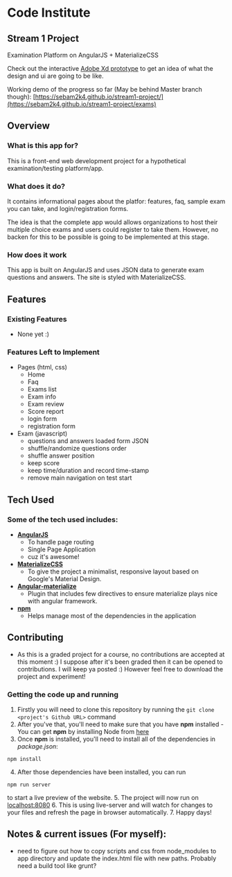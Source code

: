 # Code Institute

## Stream 1 Project

Examination Platform on AngularJS + MaterializeCSS

Check out the interactive [Adobe Xd prototype](https://xd.adobe.com/view/d2c984c5-1fc0-49ce-b6e2-c75375493a07/) to get an idea of what the design and ui are going to be like.


Working demo of the progress so far (May be behind Master branch though): [https://sebam2k4.github.io/stream1-project/](https://sebam2k4.github.io/stream1-project/exams)

## Overview

### What is this app for?

This is a front-end web development project for a hypothetical examination/testing platform/app.

### What does it do?

It contains informational pages about the platfor: features, faq, sample exam you can take, and login/registration forms. 

The idea is that the complete app would allows organizations to host their multiple choice exams and users could register to take them. However, no backen for this to be possible is going to be implemented at this stage.

### How does it work

This app is built on AngularJS and uses JSON data to generate exam questions and answers. The site is styled with MaterializeCSS.

## Features
 
### Existing Features
- None yet :)
 
### Features Left to Implement
- Pages (html, css)
    - Home
    - Faq
    - Exams list
    - Exam info
    - Exam review
    - Score report
    - login form
    - registration form
- Exam (javascript)
    - questions and answers loaded form JSON
    - shuffle/randomize questions order
    - shuffle answer position
    - keep score
    - keep time/duration and record time-stamp
    - remove main navigation on test start

## Tech Used

### Some of the tech used includes:
- **[AngularJS](https://angularjs.org/)**
    - To handle page routing
    - Single Page Application
    - cuz it's awesome!
- **[MaterializeCSS](http://materializecss.com/)**
    - To give the project a minimalist, responsive layout based on Google's Material Design.
- **[Angular-materialize](https://krescruz.github.io/angular-materialize)**
    - Plugin that includes few directives to ensure materialize plays nice with angular framework.
- **[npm](https://www.npmjs.com/)**
    - Helps manage most of the dependencies in the application

## Contributing

- As this is a graded project for a course, no contributions are accepted at this moment :) I suppose after it's been graded then it can be opened to contributions. I will keep ya posted :) However feel free to download the project and experiment!

### Getting the code up and running
1. Firstly you will need to clone this repository by running the ```git clone <project's Github URL>``` command
2. After you've that, you'll need to make sure that you have **npm** installed - You can get **npm** by installing Node from [here](https://nodejs.org/en/)
3. Once **npm** is installed, you'll need to install all of the dependencies in *package.json*:
  ```
  npm install
  ```
4. After those dependencies have been installed, you can run
  ```
  npm run server
  ```
to start a live preview of the website.
5. The project will now run on [localhost:8080](http://127.0.0.1:8080)
6. This is using live-server and will watch for changes to your files and refresh the page in browser automatically.
7. Happy days!


## Notes & current issues (For myself):

* need to figure out how to copy scripts and css from node_modules to app directory and update the index.html file with new paths. Probably need a build tool like grunt?
